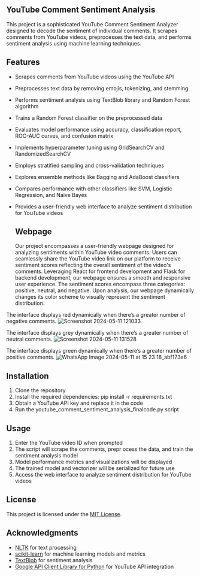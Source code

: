 ## YouTube Comment Sentiment Analysis

This project is a sophisticated YouTube Comment Sentiment Analyzer designed to decode the sentiment of individual comments. It scrapes comments from YouTube videos, preprocesses the text data, and performs sentiment analysis using machine learning techniques.

 ## Features

- Scrapes comments from YouTube videos using the YouTube API
- Preprocesses text data by removing emojis, tokenizing, and stemming
- Performs sentiment analysis using TextBlob library and Random Forest algorithm
- Trains a Random Forest classifier on the preprocessed data
- Evaluates model performance using accuracy, classification report, ROC-AUC curves, and confusion matrix
- Implements hyperparameter tuning using GridSearchCV and RandomizedSearchCV
- Employs stratified sampling and cross-validation techniques
- Explores ensemble methods like Bagging and AdaBoost classifiers
- Compares performance with other classifiers like SVM, Logistic Regression, and Naive Bayes
- Provides a user-friendly web interface to analyze sentiment distribution for YouTube videos

  ## Webpage

  Our project encompasses a user-friendly webpage designed for analyzing sentiments within YouTube video comments. Users can seamlessly share the YouTube video link on our platform to receive sentiment scores reflecting the overall sentiment of the video's comments. Leveraging React for frontend development and Flask for backend development, our webpage ensures a smooth and responsive user experience. The sentiment scores encompass three categories: positive, neutral, and negative. Upon analysis, our webpage dynamically changes its color scheme to visually represent the sentiment distribution.
  
  
The interface displays red dynamically when there’s a greater number of negative comments.
![Screenshot 2024-05-11 121033](https://github.com/shreyas066/IML_youtube_comment/assets/131354922/bde0538a-df4e-464d-b4b8-eaa4276eb55e) 

The interface displays grey dynamically when there’s a greater number of neutral comments.
![Screenshot 2024-05-11 131528](https://github.com/shreyas066/IML_youtube_comment/assets/131354922/5d45780f-be8d-493e-b684-04a90b5a2747)

The interface displays green dynamically when there’s a greater number of positive comments.
![WhatsApp Image 2024-05-11 at 15 23 18_abf173e6](https://github.com/shreyas066/IML_youtube_comment/assets/131354922/68a52db5-3d00-474f-878a-6886cd76a4bc) 




## Installation

1. Clone the repository
2. Install the required dependencies: pip install -r requirements.txt
3. Obtain a YouTube API key and replace it in the code
4. Run the youtube_comment_sentiment_analysis_finalcode.py script

## Usage

1. Enter the YouTube video ID when prompted
2. The script will scrape the comments, prepr
ocess the data, and train the sentiment analysis model
3. Model performance metrics and visualizations will be displayed
4. The trained model and vectorizer will be serialized for future use
5. Access the web interface to analyze sentiment distribution for YouTube videos

## License

This project is licensed under the [MIT License](LICENSE).

 ## Acknowledgments

- [NLTK](https://www.nltk.org/) for text processing
- [scikit-learn](https://scikit-learn.org/) for machine learning models and metrics
- [TextBlob](https://textblob.readthedocs.io/en/dev/) for sentiment analysis
- [Google API Client Library for Python](https://github.com/googleapis/google-api-python-client) for YouTube API integration
